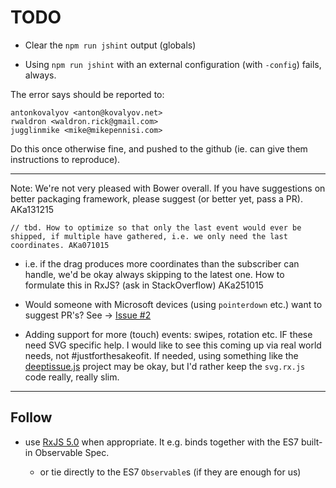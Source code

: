# TODO

- Clear the `npm run jshint` output (globals)

- Using `npm run jshint` with an external configuration (with `-config`) fails, always. 

The error says should be reported to:

```
antonkovalyov <anton@kovalyov.net>
rwaldron <waldron.rick@gmail.com>
jugglinmike <mike@mikepennisi.com>
```

Do this once otherwise fine, and pushed to the github (ie. can give them instructions to reproduce).

---

Note: We're not very pleased with Bower overall. If you have suggestions on better packaging framework, please suggest (or better yet, pass a PR). AKa131215 

```
// tbd. How to optimize so that only the last event would ever be shipped, if multiple have gathered, i.e. we only need the last coordinates. AKa071015
```

- i.e. if the drag produces more coordinates than the subscriber can handle, we'd be okay always skipping to the latest one. How to formulate this in RxJS? (ask in StackOverflow) AKa251015

- Would someone with Microsoft devices (using `pointerdown` etc.) want to suggest PR's? See -> [Issue #2](https://github.com/akauppi/svg.rx.js/issues/2)

- Adding support for more (touch) events: swipes, rotation etc. IF these need SVG specific help. I would like to see this coming up via real world needs, not #justforthesakeofit. If needed, using something like the [deeptissue.js](http://deeptissuejs.com) project may be okay, but I'd rather keep the `svg.rx.js` code really, really slim.

---

## Follow

- use [RxJS 5.0](https://github.com/ReactiveX/RxJS) when appropriate. It e.g. binds together with the ES7 built-in Observable Spec.

  - or tie directly to the ES7 `Observable`s (if they are enough for us)
